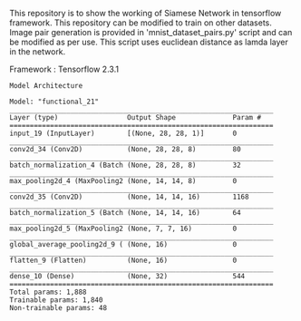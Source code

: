 
This repository is to show the working of Siamese Network in tensorflow framework. This repository can be modified to train on other datasets.
Image pair generation is provided in 'mnist_dataset_pairs.py' script and can be modified as per use.
This script uses euclidean distance as lamda layer in the network.


Framework : Tensorflow 2.3.1

	Model Architecture 
		
	Model: "functional_21"
	_________________________________________________________________
	Layer (type)                 Output Shape              Param #   
	=================================================================
	input_19 (InputLayer)        [(None, 28, 28, 1)]       0         
	_________________________________________________________________
	conv2d_34 (Conv2D)           (None, 28, 28, 8)         80        
	_________________________________________________________________
	batch_normalization_4 (Batch (None, 28, 28, 8)         32        
	_________________________________________________________________
	max_pooling2d_4 (MaxPooling2 (None, 14, 14, 8)         0         
	_________________________________________________________________
	conv2d_35 (Conv2D)           (None, 14, 14, 16)        1168      
	_________________________________________________________________
	batch_normalization_5 (Batch (None, 14, 14, 16)        64        
	_________________________________________________________________
	max_pooling2d_5 (MaxPooling2 (None, 7, 7, 16)          0         
	_________________________________________________________________
	global_average_pooling2d_9 ( (None, 16)                0         
	_________________________________________________________________
	flatten_9 (Flatten)          (None, 16)                0         
	_________________________________________________________________
	dense_10 (Dense)             (None, 32)                544       
	=================================================================
	Total params: 1,888
	Trainable params: 1,840
	Non-trainable params: 48


